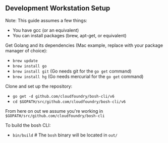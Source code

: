 ## Development Workstation Setup

Note: This guide assumes a few things:

- You have gcc (or an equivalent)
- You can install packages (brew, apt-get, or equivalent)

Get Golang and its dependencies (Mac example, replace with your package manager of choice):

- `brew update`
- `brew install go`
- `brew install git` (Go needs git for the `go get` command)
- `brew install hg` (Go needs mercurial for the `go get` command)

Clone and set up the repository:

- `go get -d github.com/cloudfoundry/bosh-cli/v6`
- `cd $GOPATH/src/github.com/cloudfoundry/bosh-cli/v6`

From here on out we assume you're working in `$GOPATH/src/github.com/cloudfoundry/bosh-cli`

To build the bosh CLI:

- `bin/build` # The `bosh` binary will be located in `out/`
